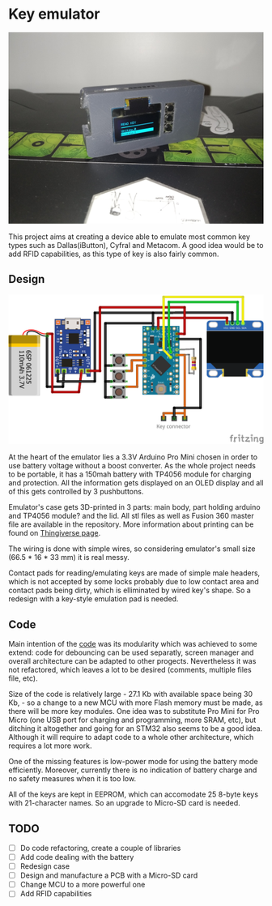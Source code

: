 # Key emulator

![Device](/pics/device.jpg)

This project aims at creating a device able to emulate most common key types such as Dallas(iButton), Cyfral and Metacom. A good idea would be to add RFID capabilities, as this type of key is also fairly common.

## Design

![Wiring](/pics/wiring.png)

At the heart of the emulator lies a 3.3V Arduino Pro Mini chosen in order to use battery voltage without a boost converter. As the whole project needs to be portable, it has a 150mah battery with TP4056 module for charging and protection. All the information gets displayed on an OLED display and all of this gets controlled by 3 pushbuttons.

Emulator's case gets 3D-printed in 3 parts: main body, part holding arduino and TP4056 module? and the lid. All stl files as well as Fusion 360 master file are available in the repository. More information about printing can be found on [Thingiverse page](https://www.thingiverse.com/thing:4578023).

The wiring is done with simple wires, so considering emulator's small size (66.5 * 16 * 33 mm) it is real messy.

Contact pads for reading/emulating keys are made of simple male headers, which is not accepted by some locks probably due to low contact area and contact pads being dirty, which is elliminated by wired key's shape. So a redesign with a key-style emulation pad is needed.

## Code

Main intention of the [code](https://github.com/s0ko1ex/Key-emulator/blob/master/main.cpp) was its modularity which was achieved to some extend: code for debouncing can be used separatly, screen manager and overall architecture can be adapted to other progects. Nevertheless it was not refactored, which leaves a lot to be desired (comments, multiple files file, etc).

Size of the code is relatively large - 27.1 Kb with available space being 30 Kb, - so a change to a new MCU with more Flash memory must be made, as there will be more key modules. One idea was to substitute Pro Mini for Pro Micro (one USB port for charging and programming, more SRAM, etc), but ditching it altogether and going for an STM32 also seems to be a good idea. Although it will require to adapt code to a whole other architecture, which requires a lot more work.

One of the missing features is low-power mode for using the battery mode efficiently. Moreover, currently there is no indication of battery charge and no safety measures when it is too low.

All of the keys are kept in EEPROM, which can accomodate 25 8-byte keys with 21-character names. So an upgrade to Micro-SD card is needed.

## TODO

- [ ] Do code refactoring, create a couple of libraries
- [ ] Add code dealing with the battery
- [ ] Redesign case
- [ ] Design and manufacture a PCB with a Micro-SD card
- [ ] Change MCU to a more powerful one
- [ ] Add RFID capabilities
